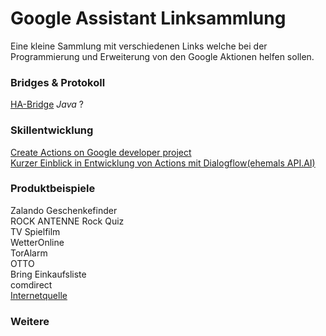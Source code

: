 # Google Assistant Linksammlung

Eine kleine Sammlung mit verschiedenen Links welche bei der Programmierung und Erweiterung von den Google Aktionen helfen sollen.  

### Bridges & Protokoll

[HA-Bridge](https://github.com/bwssytems/ha-bridge) *Java* ?

### Skillentwicklung

[Create Actions on Google developer project](https://developers.google.com/actions/sdk/)  
[Kurzer Einblick in Entwicklung von Actions mit Dialogflow(ehemals API.AI)](https://www.youtube.com/watch?v=ZvyrvowZ4wQ)  

### Produktbeispiele

Zalando Geschenkefinder  
ROCK ANTENNE Rock Quiz  
TV Spielfilm  
WetterOnline  
TorAlarm  
OTTO  
Bring Einkaufsliste  
comdirect  
[Internetquelle](https://www.homeandsmart.de/google-actions-google-assistant-home-skills)  


### Weitere

